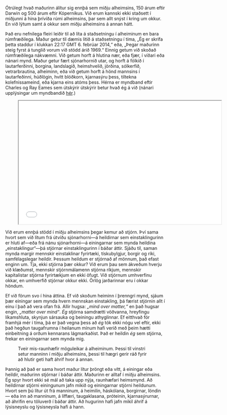 Ótrúlegt hvað maðurinn álítur sig ennþá sem miðju alheimsins, 150 árum
eftir Darwin og 500 árum eftir Kópernikus. Við erum kannski ekki
staðsett í miðjunni á hina þrívíða rúmi alheimsins, þar sem allt snýst í
kring um okkur. En við lýtum samt á okkur sem miðju alheimsins á annan
hátt.

Það eru nefnilega fleiri leiðir til að líta á staðsetningu í alheiminum
en bara rúmfræðilega. Maður getur til dæmis litið á staðsetningu í tíma,
„Ég er skrifa þetta staddur í klukkan 22:17 GMT 6. febrúar 2014,“ eða,
„Þegar maðurinn steig fyrst á tunglið vorum við stödd árið 1969.“ Einnig
getum við skoðað rúmfræðilega nákvæmni. Við getum horft á hlutina nær,
eða fjær, í víðari eða nánari mynd. Maður getur fært sjónarhornið utar,
og horft á fólkið í lautarferðinni, borgina, landslagið, heimshvelið,
jörðina, sólkerfið, vetrarbrautina, alheiminn, eða við getum horft á
hönd mannsins í lautarfeðinni, húðlögin, hvítt blóðkorn, kjarnasýru
þess, tiltekna kolefnissameind, eða kjarna eins atóms þess. Hérna er
myndband eftir Charles og Ray Eames sem útskýrir útskýrir betur hvað ég
á við (nánari upplýsingar um myndbandið [hér](http://powersof10.com/).)
 
<figure class="video">
  <iframe width="640" height="390"
          src="//www.youtube.com/embed/0fKBhvDjuy0"
          allowfullscreen="true"></iframe>
</figure>
 
Við erum ennþá stödd í miðju alheimsins þegar kemur að stjórn. Því sama
hvort sem við lítum frá útvíðu sjónarhorni—á heildirnar sem
einstaklingurinn er hluti af—eða frá nánu sjónarhorni—á einingarnar sem
mynda heildina „einstaklingur“—þá stjórnar einstaklingurinn í báðar
áttir. Sjáðu til, saman mynda margir mennskir einstaklinar fyrirtæki,
tískubylgjur, borgir og ríki, samfélagslegar heildir. Þessum heildum er
stjórnað af mönnum, það efast enginn um. Tja, ekki stjórna þær okkur?
Við erum þau sem ákveðum hverju við klæðumst, mennskir stjórnmálamenn
stjórna ríkjum, mennskir kapítalistar stjórna fyrirtækjum en ekki öfugt.
Við stjórnum umhverfinu okkar, en umhverfið stjórnar okkur ekki. Örlög
jarðarinnar eru í okkar höndum.

Ef við förum svo í hina áttina. Ef við skoðum heiminn í þrenngri mynd,
sjáum þær einingar sem mynda hvern mennskan einstakling, þá færist
stjórnin allt í einu í það að vera ofan frá. Allir hugsa: *„mind over
matter,“* en það hugsar engin, *„matter over mind“*. *Ég* stjórna
samdrætti vöðvanna, hreyfingu líkamshluta, skynjun sársauka og beiningu
athyglinnar. Ef eitthvað fór framhjá mér í tíma, þá er það vegna þess að
*ég* tók ekki nógu vel eftir, ekki það hegðun taugafrumna í heilanum
mínum hafi verið með þeim hætti einbeitning á orðum kennarans
lágmarkaðist. Það er heildin *ég* sem stjórna, frekar en einingarnar sem
mynda mig.

<figure>
  <object data="midja-alheimsins/two-options.svg"
          type="image/svg+xml"></object>
  <figcaption>
    Tveir mis-raunhæfir möguleikar á alheiminum. Þessi til
    vinstri setur manninn í miðju alheimsins, þessi til hægri
    gerir ráð fyrir að hlutir geti haft áhrif hvor á annan.
  </figcaption>
</figure>

Þannig að það er sama hvort maður lítur þröngt eða vítt, á einingar eða
heildir, maðurinn stjórnar í báðar áttir. Maðurinn er alltaf í miðju
alheimsins. Ég spyr hvort ekki sé mál að taka upp nýja, raunhæfari
heimsmynd. Að heildirnar stjórni einingunum jafn mikið og einingarnar
stjórni heildunum. Hvort sem þú lítur út frá manninum, á heimilin,
háskólana, borgirnar, löndin — eða inn að manninum, á líffæri,
taugaklasana, próteinin, kjarnasýrurnar, að áhrifin eru töluverð í báðar
áttir. Að hugurinn hafi jafn mikil áhrif á lýsisneyslu og lýsisneysla
hafi á hann.

